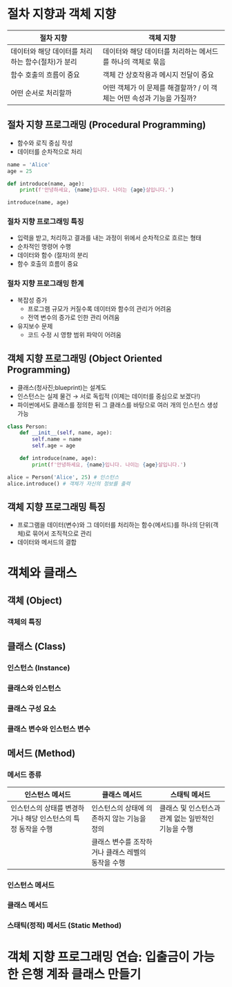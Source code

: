 # 절차 지향과 객체 지향
|절차 지향|객체 지향|
|-----|-----|
|데이터와 해당 데이터를 처리하는 함수(절차)가 분리|데이터와 해당 데이터를 처리하는 메서드를 하나의 객체로 묶음|
|함수 호출의 흐름이 중요|객체 간 상호작용과 메시지 전달이 중요|
|어떤 순서로 처리할까|어떤 객체가 이 문제를 해결할까? / 이 객체는 어떤 속성과 기능을 가질까?|
## 절차 지향 프로그래밍 (Procedural Programming)
- 함수와 로직 중심 작성
- 데이터를 순차적으로 처리
```python
name = 'Alice'
age = 25

def introduce(name, age):
    print(f'안녕하세요, {name}입니다. 나이는 {age}살입니다.')

introduce(name, age)
```
### 절차 지향 프로그래밍 특징
- 입력을 받고, 처리하고 결과를 내는 과정이 위에서 순차적으로 흐르는 형태
- 순차적인 명령어 수행
- 데이터와 함수 (절차)의 분리
- 함수 호출의 흐름이 중요
### 절차 지향 프로그래밍 한계
- 복잡성 증가
    - 프로그램 규모가 커질수록 데이터와 함수의 관리가 어려움
    - 전역 변수의 증가로 인한 관리 어려움
- 유지보수 문제
    - 코드 수정 시 영향 범위 파악이 어려움
## 객체 지향 프로그래밍 (Object Oriented Programming)
- 클래스(청사진;blueprint)는 설계도
- 인스턴스는 실제 물건 → 서로 독립적 (이제는 데이터를 중심으로 보겠다!)
- 파이썬에서도 클래스를 정의한 뒤 그 클래스를 바탕으로 여러 개의 인스턴스 생성 가능
```python
class Person:
    def __init__(self, name, age):
        self.name = name
        self.age = age

    def introduce(name, age):
        print(f'안녕하세요, {name}입니다. 나이는 {age}살입니다.')

alice = Person('Alice', 25) # 인스턴스
alice.introduce() # 객체가 자신의 정보를 출력
```
## 객체 지향 프로그래밍 특징
- 프로그램을 데이터(변수)와 그 데이터를 처리하는 함수(메서드)를 하나의 단위(객체)로 묶어서 조직적으로 관리
- 데이터와 메서드의 결합
# 객체와 클래스
## 객체 (Object)
### 객체의 특징
## 클래스 (Class)
### 인스턴스 (Instance)
### 클래스와 인스턴스
### 클래스 구성 요소
### 클래스 변수와 인스턴스 변수
## 메서드 (Method)
### 메서드 종류
|인스턴스 메서드|클래스 메서드|스태틱 메서드|
|-------------|-----------|-----------|
|인스턴스의 상태를 변경하거나 해당 인스턴스의 특정 동작을 수행|인스턴스의 상태에 의존하지 않는 기능을 정의|클래스 및 인스턴스과 관계 없는 일반적인 기능을 수행|
||클래스 변수를 조작하거나 클래스 레벨의 동작을 수행||
### 인스턴스 메서드
### 클래스 메서드
### 스태틱(정적) 메서드 (Static Method)
# 객체 지향 프로그래밍 연습: 입출금이 가능한 은행 계좌 클래스 만들기
